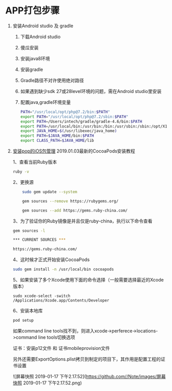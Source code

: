 # APP打包步骤 

1. 安装Android studio 及 gradle

   1. 下载Android studio

   2. 傻瓜安装

   3. 安装java8环境

   4. 安装gradle

   5. Gradle路径不对许使用绝对路径

   6. 如果遇到缺少sdk 27或28level环境的问题，需在Android studio里安装

   7. 配置java,gradle环境变量

       ```bash
      PATH="/usr/local/opt/php@7.2/bin:$PATH"
      export PATH="/usr/local/opt/php@7.2/sbin:$PATH"
      export PATH=/Users/intech/gradle/gradle-4.6/bin:$PATH
      export PATH=/usr/local/bin:/usr/bin:/bin:/usr/sbin:/sbin:/opt/X11/bin:/usr/local/ant/bin:/opt/reverse:$PATH
      export JAVA_HOME=$(/usr/libexec/java_home)
      export PATH=$JAVA_HOME/bin:$PATH
      export CLASS_PATH=$JAVA_HOME/lib
       ```

      

2. [安装pop的iOS包管理](https://www.jianshu.com/p/f43b5964f582)
    2019.01.03最新的CocoaPods安装教程

     1、查看当前Ruby版本

    ```bash
    ruby -v
    ```

    2、更换源

    ```bash
        sudo gem update --system
    
        gem sources --remove https://rubygems.org/
    
        gem sources --add https://gems.ruby-china.com/
    ```

    3、为了验证你的Ruby镜像是并且仅是ruby-china，执行以下命令查看

    ```sh
    gem sources -l
    
    *** CURRENT SOURCES ***
    
    https://gems.ruby-china.com/
    ```


    4、这时候才正式开始安装CocoaPods

    ```sh
    sudo gem install -n /usr/local/bin cocoapods
    ```

    

    5、如果安装了多个Xcode使用下面的命令选择（一般需要选择最近的Xcode版本）

    ```
    sudo xcode-select -switch /Applications/Xcode.app/Contents/Developer
    ```

    

    6、安装本地库

    ```sh
    pod setup
    ```


    如果command line tools找不到，则进入xcode->perferece->locations->command line tools切换选项

    证书：安装p12文件 和 证书mobileprovision文件

    


	另外还需要ExportOptions.plist拷贝到制定的项目下，其作用是配置工程的证书设置
	
	![屏幕快照 2019-01-17 下午2.17.52](https://github.com//Note/images/屏幕快照 2019-01-17 下午2.17.52.png)



​	

